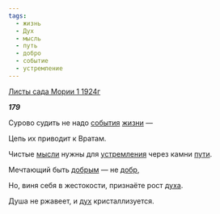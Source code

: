 ```yaml
---
tags:
  - жизнь
  - Дух
  - мысль
  - путь
  - добро
  - событие
  - устремление
---
```

[Листы сада Мории 1 1924г](https://127.0.0.1:4002/agni/1924)

___179___

Сурово судить не надо [события](../../../tags/#событие) [жизни](../../../tags/#жизнь) —    

Цепь их приводит к Вратам.   

Чистые [мысли](../../../tags/#мысль) нужны для [устремления](../../../tags/#устремление) через камни [пути](../../../tags/#путь).   

Мечтающий быть [добрым](../../../tags/#добро) — не [добр](../../../tags/#добро),   

Но, виня себя в жестокости, признаёте рост [духа](../../../tags/#Дух).   

Душа не ржавеет, и [дух](../../../tags/#Дух) кристаллизуется.   

